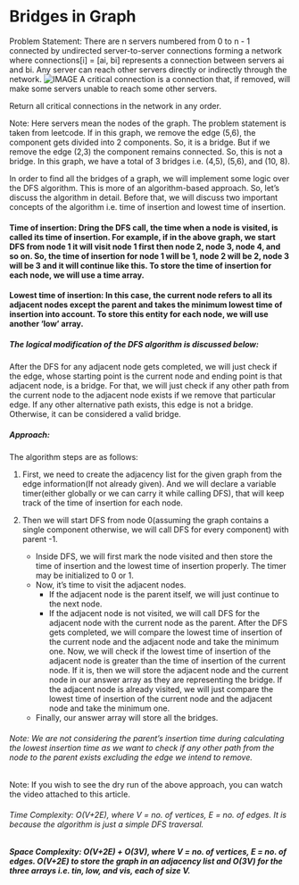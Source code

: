 # Bridges in Graph
Problem Statement: There are n servers numbered from 0 to n - 1 connected by undirected server-to-server connections forming a network where connections[i] = [ai, bi] represents a connection between servers ai and bi. Any server can reach other servers directly or indirectly through the network.
![IMAGE](https://assets.leetcode.com/uploads/2019/09/03/1537_ex1_2.png)
A critical connection is a connection that, if removed, will make some servers unable to reach some other servers.

Return all critical connections in the network in any order.

Note: Here servers mean the nodes of the graph. The problem statement is taken from leetcode.
If in this graph, we remove the edge (5,6), the component gets divided into 2 components. So, it is a bridge. But if we remove the edge (2,3) the component remains connected. So, this is not a bridge. In this graph, we have a total of 3 bridges i.e. (4,5), (5,6), and (10, 8).

In order to find all the bridges of a graph, we will implement some logic over the DFS algorithm. This is more of an algorithm-based approach. So, let’s discuss the algorithm in detail. Before that, we will discuss two important concepts of the algorithm i.e. time of insertion and lowest time of insertion.

#### Time of insertion: Dring the DFS call, the time when a node is visited, is called its time of insertion. For example, if in the above graph, we start DFS from node 1 it will visit node 1 first then node 2, node 3, node 4, and so on. So, the time of insertion for node 1 will be 1, node 2 will be 2, node 3 will be 3 and it will continue like this. To store the time of insertion for each node, we will use a time array.

#### Lowest time of insertion: In this case, the current node refers to all its adjacent nodes except the parent and takes the minimum lowest time of insertion into account. To store this entity for each node, we will use another ‘low’ array.

##### The logical modification of the DFS algorithm is discussed below:

After the DFS for any adjacent node gets completed, we will just check if the edge, whose starting point is the current node and ending point is that adjacent node, is a bridge. For that, we will just check if any other path from the current node to the adjacent node exists if we remove that particular edge. If any other alternative path exists, this edge is not a bridge. Otherwise, it can be considered a valid bridge. 

##### Approach: 

The algorithm steps are as follows:

1. First, we need to create the adjacency list for the given graph from the edge information(If not already given). And we will declare a variable timer(either globally or we can carry it while calling DFS), that will keep track of the time of insertion for each node.

2. Then we will start DFS from node 0(assuming the graph contains a single component otherwise, we will call DFS for every component) with parent -1.
    -  Inside DFS, we will first mark the node visited and then store the time of insertion and the lowest time of insertion properly. The timer may be initialized to 0 or 1.
    - Now, it’s time to visit the adjacent nodes. 
        - If the adjacent node is the parent itself, we will just continue to the next node.
        - If the adjacent node is not visited, we will call DFS for the adjacent node with the current node as the parent.
        After the DFS gets completed, we will compare the lowest time of insertion of the current node and the adjacent node and take the minimum one.
        Now, we will check if the lowest time of insertion of the adjacent node is greater than the time of insertion of the current node.
        If it is, then we will store the adjacent node and the current node in our answer array as they are representing the bridge.
        If the adjacent node is already visited, we will just compare the lowest time of insertion of the current node and the adjacent node and take the minimum one.
    - Finally, our answer array will store all the bridges.
###### Note: We are not considering the parent’s insertion time during calculating the lowest insertion time as we want to check if any other path from the node to the parent exists excluding the edge we intend to remove.

Note: If you wish to see the dry run of the above approach, you can watch the video attached to this article.

###### Time Complexity: O(V+2E), where V = no. of vertices, E = no. of edges. It is because the algorithm is just a simple DFS traversal.

##### Space Complexity: O(V+2E) + O(3V), where V = no. of vertices, E = no. of edges. O(V+2E) to store the graph in an adjacency list and O(3V) for the three arrays i.e. tin, low, and vis, each of size V.